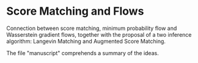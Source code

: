 # Score Matching and Flows
Connection between score matching, minimum probability flow and Wasserstein gradient flows, together with the proposal of a two inference algorithm: Langevin Matching and Augmented Score Matching.

The file "manuscript" comprehends a summary of the ideas.
